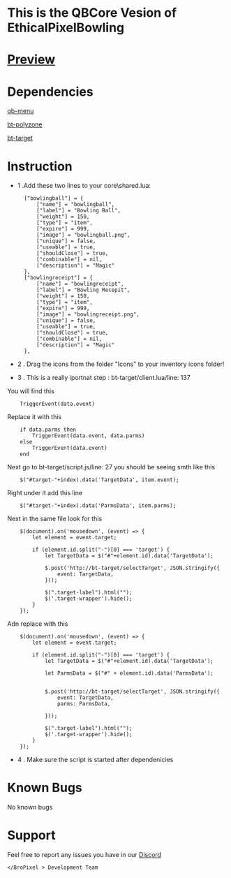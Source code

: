 # This is the QBCore Vesion of EthicalPixelBowling

# [Preview](https://www.youtube.com/watch?v=DFcgbX3oZUY)


# Dependencies
[qb-menu](https://github.com/qbcore-framework/qb-menu)

[bt-polyzone](https://github.com/brentN5/bt-polyzone)

[bt-target](https://github.com/brentN5/bt-target)


# Instruction

* 1 .Add these two lines to your core\shared.lua:

		["bowlingball"] = {
			["name"] = "bowlingball", 			 	
			["label"] = "Bowling Ball", 	    
			["weight"] = 150, 		
			["type"] = "item", 		
			["expire"] = 999,		
			["image"] = "bowlingball.png", 	    	
			["unique"] = false,   	
			["useable"] = true, 	
			["shouldClose"] = true,    
			["combinable"] = nil,   
			["description"] = "Magic"
		},
		["bowlingreceipt"] = {
			["name"] = "bowlingreceipt", 			 	
			["label"] = "Bowling Recepit", 	    
			["weight"] = 150, 		
			["type"] = "item", 		
			["expire"] = 999,		
			["image"] = "bowlingreceipt.png", 	    	
			["unique"] = false,   	
			["useable"] = true, 	
			["shouldClose"] = true,    
			["combinable"] = nil,   
			["description"] = "Magic"
		},

    
* 2 . Drag the icons from the folder "Icons" to your inventory icons folder!

* 3 . This is a really iportnat step : bt-target/client.lua/line: 137

You will find this 

    	TriggerEvent(data.event)



Replace it with this


		if data.parms then
			TriggerEvent(data.event, data.parms)
		else
			TriggerEvent(data.event)
		end



Next go to bt-target/script.js/line: 27 you should be seeing smth like this

		$("#target-"+index).data('TargetData', item.event);


Right under it add this line 

		$("#target-"+index).data('ParmsData', item.parms);


Next in the same file look for this

		$(document).on('mousedown', (event) => {
			let element = event.target;

			if (element.id.split("-")[0] === 'target') {
				let TargetData = $("#"+element.id).data('TargetData');

				$.post('http://bt-target/selectTarget', JSON.stringify({
					event: TargetData,
				}));

				$(".target-label").html("");
				$('.target-wrapper').hide();
			}
		});

Adn replace with this

		$(document).on('mousedown', (event) => {
			let element = event.target;

			if (element.id.split("-")[0] === 'target') {
				let TargetData = $("#"+element.id).data('TargetData');

				let ParmsData = $("#" + element.id).data('ParmsData');


				$.post('http://bt-target/selectTarget', JSON.stringify({
					event: TargetData,
					parms: ParmsData,

				}));

				$(".target-label").html("");
				$('.target-wrapper').hide();
			}
		});




* 4 . Make sure the script is started after dependenicies


# Known Bugs
No known bugs

# Support
Feel free to report any issues you have in our [Discord](discord.gg/a7XeGhpdpb)

```
</BroPixel > Development Team
```